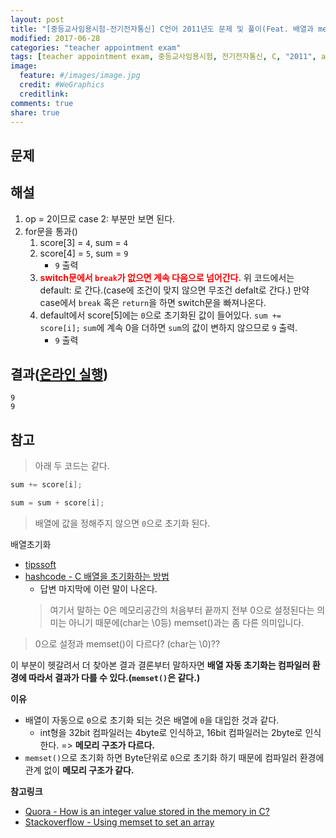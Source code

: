```yaml
---
layout: post
title: "[중등교사임용시험-전기전자통신] C언어 2011년도 문제 및 풀이(Feat. 배열과 memset()차이)"
modified: 2017-06-28
categories: "teacher appointment exam"
tags: [teacher appointment exam, 중등교사임용시험, 전기전자통신, C, "2011", array, memset]
image:
  feature: #/images/image.jpg
  credit: #WeGraphics
  creditlink: 
comments: true
share: true
---
```


## 문제

<script src="https://gist.github.com/qvil/d77d80925b482411cf8c3b88f1de6431.js"></script>

## 해설
1. op = 2이므로 case 2: 부분만 보면 된다.
1. for문을 통과()
    1. score[3] = `4`, sum = `4`
    1. score[4] = `5`, sum = `9`
        - `9` 출력
    1. <span style="color: red;font-weight: bold">switch문에서 `break`가 없으면 계속 다음으로 넘어간다.</span> 위 코드에서는 default: 로 간다.(case에 조건이 맞지 않으면 무조건 defalt로 간다.) 만약 case에서 `break` 혹은 `return`을 하면 switch문을 빠져나온다.
    1. default에서 score[5]에는 `0`으로 초기화된 값이 들어있다. `sum += score[i];` `sum`에 계속 0을 더하면 `sum`의 값이 변하지 않으므로 `9` 출력.
        - `9` 출력

## 결과([온라인 실행](https://www.tutorialspoint.com/compile_c_online.php))
```
9
9
```

## 참고
>아래 두 코드는 같다.

```c
sum += score[i];
```
```c
sum = sum + score[i];
```

>배열에 값을 정해주지 않으면 `0`으로 초기화 된다.

배열초기화
- [tipssoft](http://www.tipssoft.com/bulletin/board.php?bo_table=FAQ&wr_id=741)
- [hashcode - C 배열을 초기화하는 방법](http://hashcode.co.kr/questions/741/c-배열을-초기화하는-방법)
    - 답변 마지막에 이런 말이 나온다.
    >여기서 말하는 0은 메모리공간의 처음부터 끝까지 전부 0으로 설정된다는 의미는 아니기 때문에(char는 \0등) memset()과는 좀 다른 의미입니다.

>0으로 설정과 memset()이 다르다? (char는 \0)??

이 부분이 헷갈려서 더 찾아본 결과 결론부터 말하자면 **배열 자동 초기화는 컴파일러 환경에 따라서 결과가 다를 수 있다.(`memset()`은 같다.)**

**이유**
- 배열이 자동으로 `0`으로 초기화 되는 것은 배열에 `0`을 대입한 것과 같다.
    - int형을 32bit 컴파일러는 4byte로 인식하고, 16bit 컴파일러는 2byte로 인식한다. => **메모리 구조가 다르다.**
- `memset()`으로 초기화 하면 Byte단위로 `0`으로 초기화 하기 때문에 컴파일러 환경에 관계 없이 **메모리 구조가 같다.**

**참고링크**
- [Quora - How is an integer value stored in the memory in C?](https://www.quora.com/How-is-an-integer-value-stored-in-the-memory-in-C)
- [Stackoverflow - Using memset to set an array](https://stackoverflow.com/questions/11528955/using-memset-to-set-an-array)